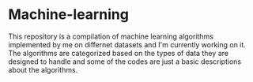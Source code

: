 # Machine-learning
This repository is a compilation of machine learning algorithms implemented by me on differnet datasets and I'm currently working on it.
The algorithms are categorized based on the types of data they are designed to handle and some of the codes are just a basic descriptions about the algorithms.
